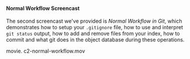 <!--
SPDX-FileCopyrightText: 2008 Geoffrey Grosenbach <boss@topfunky.com>
SPDX-FileCopyrightText: 2008 Scott Chacon <schacon@gmail.com>

SPDX-License-Identifier: CC-BY-SA-3.0
-->

#### Normal Workflow Screencast

The second screencast we've provided is *Normal Workflow in Git*, which demonstrates how to setup your `.gitignore` file, how to use and interpret `git status` output, how to add and remove files from your index, how to commit and what git does in the object database during these operations.

movie. c2-normal-workflow.mov
